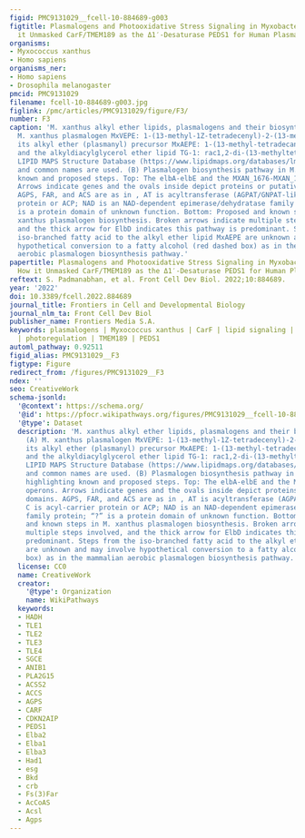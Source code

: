 ```yaml
---
figid: PMC9131029__fcell-10-884689-g003
figtitle: Plasmalogens and Photooxidative Stress Signaling in Myxobacteria, and How
  it Unmasked CarF/TMEM189 as the Δ1′-Desaturase PEDS1 for Human Plasmalogen Biosynthesis
organisms:
- Myxococcus xanthus
- Homo sapiens
organisms_ner:
- Homo sapiens
- Drosophila melanogaster
pmcid: PMC9131029
filename: fcell-10-884689-g003.jpg
figlink: /pmc/articles/PMC9131029/figure/F3/
number: F3
caption: 'M. xanthus alkyl ether lipids, plasmalogens and their biosynthesis. (A)
  M. xanthus plasmalogen MxVEPE: 1-(13-methyl-1Z-tetradecenyl)-2-(13-methyl-tetradecanonyl)-sn-glycero-3-phosphoethanolamine;
  its alkyl ether (plasmanyl) precursor MxAEPE: 1-(13-methyl-tetradecanyl)-2-(13-methyl-tetradecanoyl)-sn-glycero-3-phosphoethanolamine;
  and the alkyldiacylglycerol ether lipid TG-1: rac1,2-di-(13-methyltetradecanoyl)-3-(13-methyltetradecyl)-glycerol.
  LIPID MAPS Structure Database (https://www.lipidmaps.org/databases/lmsd) systematic
  and common names are used. (B) Plasmalogen biosynthesis pathway in M. xanthus highlighting
  known and proposed steps. Top: The elbA-elbE and the MXAN_1676-MXAN_1674 operons.
  Arrows indicate genes and the ovals inside depict proteins or putative domains.
  AGPS, FAR, and ACS are as in , AT is acyltransferase (AGPAT/GNPAT-like); C is acyl-carrier
  protein or ACP; NAD is an NAD-dependent epimerase/dehydratase family protein; “?”
  is a protein domain of unknown function. Bottom: Proposed and known steps in M.
  xanthus plasmalogen biosynthesis. Broken arrows indicate multiple steps involved,
  and the thick arrow for ElbD indicates this pathway is predominant. Steps from the
  iso-branched fatty acid to the alkyl ether lipid MxAEPE are unknown and may involve
  hypothetical conversion to a fatty alcohol (red dashed box) as in the mammalian
  aerobic plasmalogen biosynthesis pathway.'
papertitle: Plasmalogens and Photooxidative Stress Signaling in Myxobacteria, and
  How it Unmasked CarF/TMEM189 as the Δ1′-Desaturase PEDS1 for Human Plasmalogen Biosynthesis.
reftext: S. Padmanabhan, et al. Front Cell Dev Biol. 2022;10:884689.
year: '2022'
doi: 10.3389/fcell.2022.884689
journal_title: Frontiers in Cell and Developmental Biology
journal_nlm_ta: Front Cell Dev Biol
publisher_name: Frontiers Media S.A.
keywords: plasmalogens | Myxococcus xanthus | CarF | lipid signaling | singlet oxygen
  | photoregulation | TMEM189 | PEDS1
automl_pathway: 0.92511
figid_alias: PMC9131029__F3
figtype: Figure
redirect_from: /figures/PMC9131029__F3
ndex: ''
seo: CreativeWork
schema-jsonld:
  '@context': https://schema.org/
  '@id': https://pfocr.wikipathways.org/figures/PMC9131029__fcell-10-884689-g003.html
  '@type': Dataset
  description: 'M. xanthus alkyl ether lipids, plasmalogens and their biosynthesis.
    (A) M. xanthus plasmalogen MxVEPE: 1-(13-methyl-1Z-tetradecenyl)-2-(13-methyl-tetradecanonyl)-sn-glycero-3-phosphoethanolamine;
    its alkyl ether (plasmanyl) precursor MxAEPE: 1-(13-methyl-tetradecanyl)-2-(13-methyl-tetradecanoyl)-sn-glycero-3-phosphoethanolamine;
    and the alkyldiacylglycerol ether lipid TG-1: rac1,2-di-(13-methyltetradecanoyl)-3-(13-methyltetradecyl)-glycerol.
    LIPID MAPS Structure Database (https://www.lipidmaps.org/databases/lmsd) systematic
    and common names are used. (B) Plasmalogen biosynthesis pathway in M. xanthus
    highlighting known and proposed steps. Top: The elbA-elbE and the MXAN_1676-MXAN_1674
    operons. Arrows indicate genes and the ovals inside depict proteins or putative
    domains. AGPS, FAR, and ACS are as in , AT is acyltransferase (AGPAT/GNPAT-like);
    C is acyl-carrier protein or ACP; NAD is an NAD-dependent epimerase/dehydratase
    family protein; “?” is a protein domain of unknown function. Bottom: Proposed
    and known steps in M. xanthus plasmalogen biosynthesis. Broken arrows indicate
    multiple steps involved, and the thick arrow for ElbD indicates this pathway is
    predominant. Steps from the iso-branched fatty acid to the alkyl ether lipid MxAEPE
    are unknown and may involve hypothetical conversion to a fatty alcohol (red dashed
    box) as in the mammalian aerobic plasmalogen biosynthesis pathway.'
  license: CC0
  name: CreativeWork
  creator:
    '@type': Organization
    name: WikiPathways
  keywords:
  - HADH
  - TLE1
  - TLE2
  - TLE3
  - TLE4
  - SGCE
  - ANIB1
  - PLA2G15
  - ACSS2
  - ACCS
  - AGPS
  - CARF
  - CDKN2AIP
  - PEDS1
  - Elba2
  - Elba1
  - Elba3
  - Had1
  - esg
  - Bkd
  - crb
  - Fs(3)Far
  - AcCoAS
  - Acsl
  - Agps
---
```

